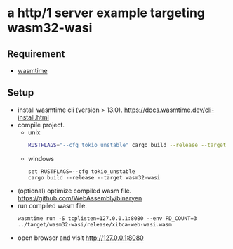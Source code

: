 # a http/1 server example targeting wasm32-wasi

## Requirement
- [wasmtime](https://docs.wasmtime.dev/)

## Setup
- install wasmtime cli (version > 13.0). <https://docs.wasmtime.dev/cli-install.html>
- compile project.
    - unix
      ```bash
      RUSTFLAGS="--cfg tokio_unstable" cargo build --release --target wasm32-wasi
      ```
    - windows
      ```commandline
      set RUSTFLAGS=--cfg tokio_unstable
      cargo build --release --target wasm32-wasi
      ```
- (optional) optimize compiled wasm file. <https://github.com/WebAssembly/binaryen>
- run compiled wasm file.
  ```commandline
  wasmtime run -S tcplisten=127.0.0.1:8080 --env FD_COUNT=3 ../target/wasm32-wasi/release/xitca-web-wasi.wasm 
  ```
- open browser and visit <http://127.0.0.1:8080>
